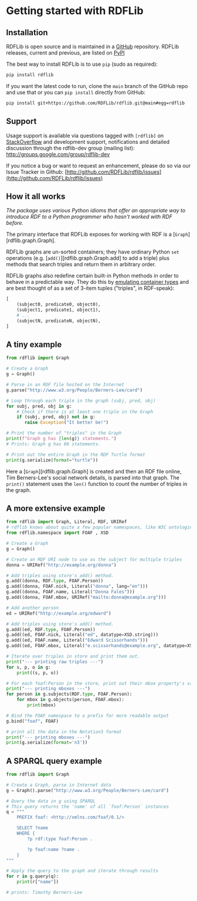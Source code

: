 # Getting started with RDFLib

## Installation

RDFLib is open source and is maintained in a [GitHub](https://github.com/RDFLib/rdflib/) repository. RDFLib releases, current and previous, are listed on [PyPI](https://pypi.python.org/pypi/rdflib/)

The best way to install RDFLib is to use `pip` (sudo as required):

```bash
pip install rdflib
```

If you want the latest code to run, clone the `main` branch of the GitHub repo and use that or you can `pip install` directly from GitHub:

```bash
pip install git+https://github.com/RDFLib/rdflib.git@main#egg=rdflib
```

## Support

Usage support is available via questions tagged with `[rdflib]` on [StackOverflow](https://stackoverflow.com/questions/tagged/rdflib) and development support, notifications and detailed discussion through the rdflib-dev group (mailing list): http://groups.google.com/group/rdflib-dev

If you notice a bug or want to request an enhancement, please do so via our Issue Tracker in Github: [http://github.com/RDFLib/rdflib/issues](http://github.com/RDFLib/rdflib/issues)

## How it all works

*The package uses various Python idioms that offer an appropriate way to introduce RDF to a Python programmer who hasn't worked with RDF before.*

The primary interface that RDFLib exposes for working with RDF is a [`Graph`][rdflib.graph.Graph].

RDFLib graphs are un-sorted containers; they have ordinary Python `set` operations (e.g. [`add()`][rdflib.graph.Graph.add] to add a triple) plus methods that search triples and return them in arbitrary order.

RDFLib graphs also redefine certain built-in Python methods in order to behave in a predictable way. They do this by [emulating container types](https://docs.python.org/3.8/reference/datamodel.html#emulating-container-types) and are best thought of as a set of 3-item tuples ("triples", in RDF-speak):

```python
[
    (subject0, predicate0, object0),
    (subject1, predicate1, object1),
    # ...
    (subjectN, predicateN, objectN),
]
```

## A tiny example

```python
from rdflib import Graph

# Create a Graph
g = Graph()

# Parse in an RDF file hosted on the Internet
g.parse("http://www.w3.org/People/Berners-Lee/card")

# Loop through each triple in the graph (subj, pred, obj)
for subj, pred, obj in g:
    # Check if there is at least one triple in the Graph
    if (subj, pred, obj) not in g:
       raise Exception("It better be!")

# Print the number of "triples" in the Graph
print(f"Graph g has {len(g)} statements.")
# Prints: Graph g has 86 statements.

# Print out the entire Graph in the RDF Turtle format
print(g.serialize(format="turtle"))
```

Here a [`Graph`][rdflib.graph.Graph] is created and then an RDF file online, Tim Berners-Lee's social network details, is parsed into that graph. The `print()` statement uses the `len()` function to count the number of triples in the graph.

## A more extensive example

```python
from rdflib import Graph, Literal, RDF, URIRef
# rdflib knows about quite a few popular namespaces, like W3C ontologies, schema.org etc.
from rdflib.namespace import FOAF , XSD

# Create a Graph
g = Graph()

# Create an RDF URI node to use as the subject for multiple triples
donna = URIRef("http://example.org/donna")

# Add triples using store's add() method.
g.add((donna, RDF.type, FOAF.Person))
g.add((donna, FOAF.nick, Literal("donna", lang="en")))
g.add((donna, FOAF.name, Literal("Donna Fales")))
g.add((donna, FOAF.mbox, URIRef("mailto:donna@example.org")))

# Add another person
ed = URIRef("http://example.org/edward")

# Add triples using store's add() method.
g.add((ed, RDF.type, FOAF.Person))
g.add((ed, FOAF.nick, Literal("ed", datatype=XSD.string)))
g.add((ed, FOAF.name, Literal("Edward Scissorhands")))
g.add((ed, FOAF.mbox, Literal("e.scissorhands@example.org", datatype=XSD.anyURI)))

# Iterate over triples in store and print them out.
print("--- printing raw triples ---")
for s, p, o in g:
    print((s, p, o))

# For each foaf:Person in the store, print out their mbox property's value.
print("--- printing mboxes ---")
for person in g.subjects(RDF.type, FOAF.Person):
    for mbox in g.objects(person, FOAF.mbox):
        print(mbox)

# Bind the FOAF namespace to a prefix for more readable output
g.bind("foaf", FOAF)

# print all the data in the Notation3 format
print("--- printing mboxes ---")
print(g.serialize(format='n3'))
```

## A SPARQL query example

```python
from rdflib import Graph

# Create a Graph, parse in Internet data
g = Graph().parse("http://www.w3.org/People/Berners-Lee/card")

# Query the data in g using SPARQL
# This query returns the 'name' of all `foaf:Person` instances
q = """
    PREFIX foaf: <http://xmlns.com/foaf/0.1/>

    SELECT ?name
    WHERE {
        ?p rdf:type foaf:Person .

        ?p foaf:name ?name .
    }
"""

# Apply the query to the graph and iterate through results
for r in g.query(q):
    print(r["name"])

# prints: Timothy Berners-Lee
```
